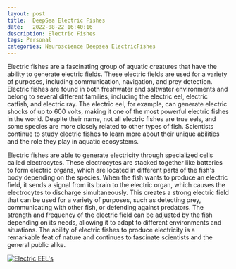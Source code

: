 ```yaml
---
layout: post
title:  DeepSea Electric Fishes
date:   2022-08-22 16:40:16
description: Electric Fishes
tags: Personal
categories: Neuroscience Deepsea ElectricFishes
---
```


Electric fishes are a fascinating group of aquatic creatures that have the ability to generate electric fields. These electric fields are used for a variety of purposes, including communication, navigation, and prey detection. Electric fishes are found in both freshwater and saltwater environments and belong to several different families, including the electric eel, electric catfish, and electric ray. The electric eel, for example, can generate electric shocks of up to 600 volts, making it one of the most powerful electric fishes in the world. Despite their name, not all electric fishes are true eels, and some species are more closely related to other types of fish. Scientists continue to study electric fishes to learn more about their unique abilities and the role they play in aquatic ecosystems.


Electric fishes are able to generate electricity through specialized cells called electrocytes. These electrocytes are stacked together like batteries to form electric organs, which are located in different parts of the fish's body depending on the species. When the fish wants to produce an electric field, it sends a signal from its brain to the electric organ, which causes the electrocytes to discharge simultaneously. This creates a strong electric field that can be used for a variety of purposes, such as detecting prey, communicating with other fish, or defending against predators. The strength and frequency of the electric field can be adjusted by the fish depending on its needs, allowing it to adapt to different environments and situations. The ability of electric fishes to produce electricity is a remarkable feat of nature and continues to fascinate scientists and the general public alike.


[![Electric EEL's](https://img.youtube.com/vi/z0M7_HPSi14/0.jpg)](https://www.youtube.com/watch?v=z0M7_HPSi14&pp=ygUNZWxlY3RyaWMgZWVscw%3D%3D)



